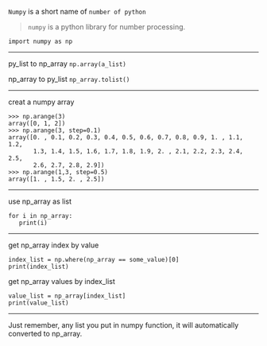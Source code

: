 `Numpy` is a short name of `number of python`

> `numpy` is a python library for number processing.


```
import numpy as np
```
___

py_list to np_array
`np.array(a_list)`

np_array to py_list
`np_array.tolist()`
___

creat a numpy array
```
>>> np.arange(3)
array([0, 1, 2])
>>> np.arange(3, step=0.1)
array([0. , 0.1, 0.2, 0.3, 0.4, 0.5, 0.6, 0.7, 0.8, 0.9, 1. , 1.1, 1.2,
       1.3, 1.4, 1.5, 1.6, 1.7, 1.8, 1.9, 2. , 2.1, 2.2, 2.3, 2.4, 2.5,
       2.6, 2.7, 2.8, 2.9])
>>> np.arange(1,3, step=0.5)
array([1. , 1.5, 2. , 2.5])
```
___

use np_array as list
```
for i in np_array:
   print(i)
```
___

get np_array index by value
```
index_list = np.where(np_array == some_value)[0]
print(index_list)
```

get np_array values  by index_list
```
value_list = np_array[index_list]
print(value_list)
```
___

Just remember, any list you put in numpy function, it will automatically converted to np_array.